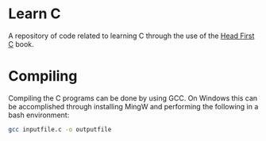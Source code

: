 # Learn C

A repository of code related to learning C through the use of the [Head First C](https://www.amazon.co.uk/Head-First-C-David-Griffiths/dp/1449399916) book.

# Compiling

Compiling the C programs can be done by using GCC. On Windows this can be accomplished through installing MingW and performing
the following in a bash environment:

```bash
gcc inputfile.c -o outputfile
```
